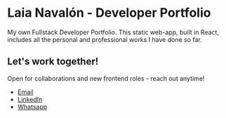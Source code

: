 # Laia Navalón - Developer Portfolio

My own Fullstack Developer Portfolio. This static web-app, built in React, includes all the personal and professional works I have done so far.

<!-- This project has served as an excuse to practice Typescript and implement it with React, and I have taken the chance to develop new tools and experiment with technologies I hadn't worked with in my coding journey so far. -->


## Let's work together!

Open for collaborations and new frontend roles - reach out anytime!

- [Email](mailto:laianavalon@gmail.com)
- [LinkedIn](https://www.linkedin.com/in/laianavalonarxe/)
- [Whatsapp](https://api.whatsapp.com/send/?phone=34620182796)

<!-- - Configure the top-level `parserOptions` property like this:

```js
export default {
  // other rules...
  parserOptions: {
    ecmaVersion: "latest",
    sourceType: "module",
    project: ["./tsconfig.json", "./tsconfig.node.json"],
    tsconfigRootDir: __dirname,
  },
};
```

- Replace `plugin:@typescript-eslint/recommended` to `plugin:@typescript-eslint/recommended-type-checked` or `plugin:@typescript-eslint/strict-type-checked`
- Optionally add `plugin:@typescript-eslint/stylistic-type-checked`
- Install [eslint-plugin-react](https://github.com/jsx-eslint/eslint-plugin-react) and add `plugin:react/recommended` & `plugin:react/jsx-runtime` to the `extends` list -->
